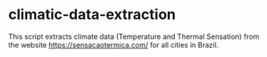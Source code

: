 # climatic-data-extraction
This script extracts climate data (Temperature and Thermal Sensation) from the website https://sensacaotermica.com/ for all cities in Brazil.
